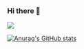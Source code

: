 ### Hi there 👋
![](https://komarev.com/ghpvc/?username=shreyash3105)
<!--
**shreyash3105/shreyash3105** is a ✨ _special_ ✨ repository because its `README.md` (this file) appears on your GitHub profile.

Here are some ideas to get you started:

- 🔭 I’m currently working on ...
- 🌱 I’m currently learning ...
- 👯 I’m looking to collaborate on ...
- 🤔 I’m looking for help with ...
- 💬 Ask me about ...
- 📫 How to reach me: ...
- 😄 Pronouns: ...
- ⚡ Fun fact: ...
-->
[![Anurag's GitHub stats](https://github-readme-stats.vercel.app/api?username=shreyash3105&border_color=black)](https://github.com/anuraghazra/github-readme-stats)

